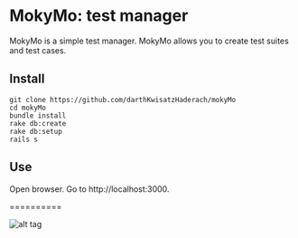 # MokyMo: test manager

MokyMo is a simple test manager. MokyMo allows you to create test suites and test cases.

## Install

```shell
git clone https://github.com/darthKwisatzHaderach/mokyMo
cd mokyMo
bundle install
rake db:create
rake db:setup
rails s
```

## Use

Open browser. Go to http://localhost:3000.

==========

![alt tag](http://i1077.photobucket.com/albums/w471/datonkushin/mokyMo_zpstibxcbpi.png)